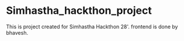 # Simhastha_hackthon_project
This is project created for Simhastha Hackthon 28'.
frontend is done by bhavesh.